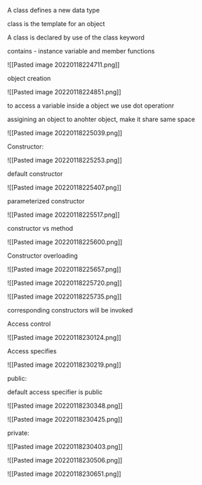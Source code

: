 A class defines a new data type

class is the template for an object

A class is declared by use of the class keyword

contains - instance variable and member functions

![[Pasted image 20220118224711.png]]

object creation


![[Pasted image 20220118224851.png]]

to access a variable inside a object we use dot operationr

assigining an object to anohter object, make it share same space

![[Pasted image 20220118225039.png]]

Constructor:

![[Pasted image 20220118225253.png]]

default constructor

![[Pasted image 20220118225407.png]]

parameterized constructor

![[Pasted image 20220118225517.png]]

constructor vs method

![[Pasted image 20220118225600.png]]

Constructor overloading

![[Pasted image 20220118225657.png]]

![[Pasted image 20220118225720.png]]

![[Pasted image 20220118225735.png]]

corresponding constructors will be invoked

Access control

![[Pasted image 20220118230124.png]]

Access specifies

![[Pasted image 20220118230219.png]]

public:

default access specifier is public

![[Pasted image 20220118230348.png]]

![[Pasted image 20220118230425.png]]

private:

![[Pasted image 20220118230403.png]]

![[Pasted image 20220118230506.png]]

![[Pasted image 20220118230651.png]]

